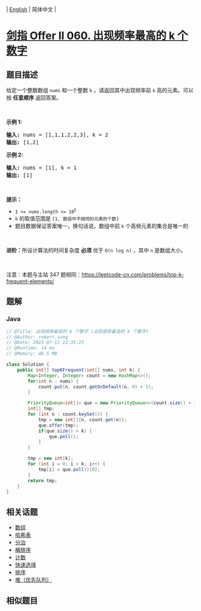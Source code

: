 
| [English](README_EN.md) | 简体中文 |

# [剑指 Offer II 060. 出现频率最高的 k 个数字](https://leetcode.cn//problems/g5c51o/)

## 题目描述

<p>给定一个整数数组 <code>nums</code> 和一个整数 <code>k</code>&nbsp;，请返回其中出现频率前 <code>k</code> 高的元素。可以按 <strong>任意顺序</strong> 返回答案。</p>

<p>&nbsp;</p>

<p><strong>示例 1:</strong></p>

<pre>
<strong>输入: </strong>nums = [1,1,1,2,2,3], k = 2
<strong>输出: </strong>[1,2]
</pre>

<p><strong>示例 2:</strong></p>

<pre>
<strong>输入: </strong>nums = [1], k = 1
<strong>输出: </strong>[1]</pre>

<p>&nbsp;</p>

<p><strong>提示：</strong></p>

<ul>
	<li><code>1 &lt;= nums.length &lt;= 10<sup>5</sup></code></li>
	<li><code>k</code> 的取值范围是 <code>[1, 数组中不相同的元素的个数]</code></li>
	<li>题目数据保证答案唯一，换句话说，数组中前 <code>k</code> 个高频元素的集合是唯一的</li>
</ul>

<p>&nbsp;</p>

<p><strong>进阶：</strong>所设计算法的时间复杂度 <strong>必须</strong> 优于 <code>O(n log n)</code> ，其中 <code>n</code><em>&nbsp;</em>是数组大小。</p>

<p>&nbsp;</p>

<p><meta charset="UTF-8" />注意：本题与主站 347&nbsp;题相同：<a href="https://leetcode-cn.com/problems/top-k-frequent-elements/">https://leetcode-cn.com/problems/top-k-frequent-elements/</a></p>


## 题解


### Java

```Java
// @Title: 出现频率最高的 k 个数字 (出现频率最高的 k 个数字)
// @Author: robert.sunq
// @Date: 2023-07-12 22:35:25
// @Runtime: 14 ms
// @Memory: 46.5 MB

class Solution {
    public int[] topKFrequent(int[] nums, int k) {
        Map<Integer, Integer> count = new HashMap<>();
        for(int n : nums) {
            count.put(n, count.getOrDefault(n, 0) + 1);
        }

        PriorityQueue<int[]> que = new PriorityQueue<>(count.size() + 1, (a , b) -> a[1] - b[1]);
        int[] tmp;
        for (int n : count.keySet()) {
            tmp = new int[]{n, count.get(n)};
            que.offer(tmp);
            if(que.size() > k) {
                que.poll();
            }
        }

        tmp = new int[k];
        for (int i = 0; i < k; i++) {
            tmp[i] = que.poll()[0];
        }
        return tmp;
    }
}
```



## 相关话题

- [数组](https://leetcode.cn//tag/array)
- [哈希表](https://leetcode.cn//tag/hash-table)
- [分治](https://leetcode.cn//tag/divide-and-conquer)
- [桶排序](https://leetcode.cn//tag/bucket-sort)
- [计数](https://leetcode.cn//tag/counting)
- [快速选择](https://leetcode.cn//tag/quickselect)
- [排序](https://leetcode.cn//tag/sorting)
- [堆（优先队列）](https://leetcode.cn//tag/heap-priority-queue)

## 相似题目



